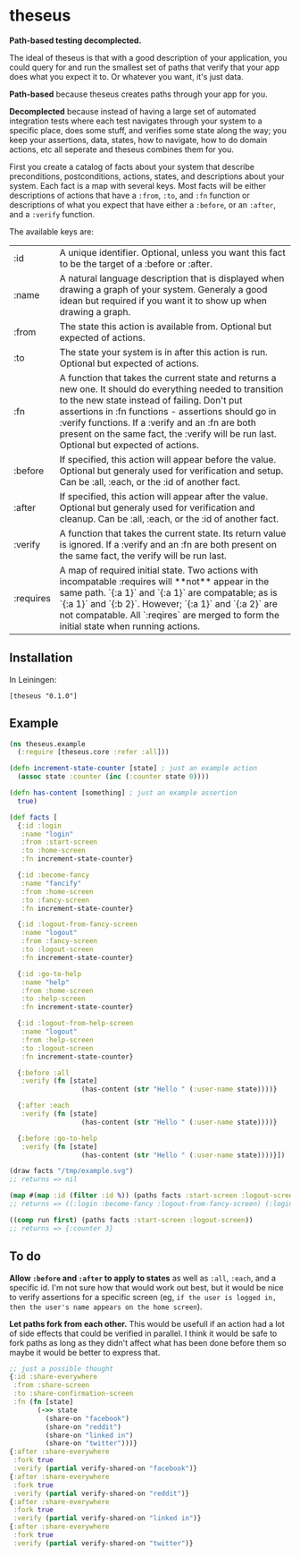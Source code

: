 # theseus

**Path-based testing decomplected.**

The ideal of theseus is that with a good description of your application, you could query for and run the smallest set of paths that verify that your app does what you expect it to. Or whatever you want, it's just data.

**Path-based** because theseus creates paths through your app for you.

**Decomplected** because instead of having a large set of automated integration tests where each test navigates through your system to a specific place, does some stuff, and verifies some state along the way; you keep your assertions, data, states, how to navigate, how to do domain actions, etc all seperate and theseus combines them for you.

First you create a catalog of facts about your system that describe preconditions, postconditions, actions, states, and descriptions about your system. Each fact is a map with several keys. Most facts will be either descriptions of actions that have a `:from`, `:to`, and `:fn` function or descriptions of what you expect that have either a `:before`, or an `:after`, and a `:verify` function.

The available keys are:

<table>
  <tr><td>:id</td>
      <td>A unique identifier. Optional, unless you want this fact to be the target of a :before or :after.</td></tr>
  <tr><td>:name</td>
      <td>A natural language description that is displayed when drawing a graph of your system. Generaly a good idean but required if you want it to show up when drawing a graph.</td></tr>
  <tr><td>:from</td>
      <td>The state this action is available from. Optional but expected of actions.</td></tr>
  <tr><td>:to</td>
      <td>The state your system is in after this action is run. Optional but expected of actions.</td></tr>
  <tr><td>:fn</td>
      <td>A function that takes the current state and returns a new one. It should do everything needed to transition to the new state instead of failing. Don't put assertions in :fn functions - assertions should go in :verify functions. If a :verify and an :fn are both present on the same fact, the :verify will be run last. Optional but expected of actions.</td></tr>
  <tr><td>:before</td>
      <td>If specified, this action will appear before the value. Optional but generaly used for verification and setup. Can be :all, :each, or the :id of another fact.</td></tr>
  <tr><td>:after</td>
      <td>If specified, this action will appear after the value. Optional but generaly used for verification and cleanup. Can be :all, :each, or the :id of another fact.</td></tr>
  <tr><td>:verify</td>
      <td>A function that takes the current state. Its return value is ignored. If a :verify and an :fn are both present on the same fact, the verify will be run last.</td></tr>
  <tr><td>:requires</td>
      <td>A map of required initial state. Two actions with incompatable :requires will **not** appear in the same path. `{:a 1}` and `{:a 1}` are compatable; as is `{:a 1}` and `{:b 2}`. However; `{:a 1}` and `{:a 2}` are not compatable. All `:reqires` are merged to form the initial state when running actions.</td></tr>
</table>


## Installation

In Leiningen:

    [theseus "0.1.0"]

## Example

```clj
(ns theseus.example
  (:require [theseus.core :refer :all]))

(defn increment-state-counter [state] ; just an example action
  (assoc state :counter (inc (:counter state 0))))

(defn has-content [something] ; just an example assertion
  true)

(def facts [
  {:id :login
   :name "login"
   :from :start-screen
   :to :home-screen
   :fn increment-state-counter}

  {:id :become-fancy
   :name "fancify"
   :from :home-screen
   :to :fancy-screen
   :fn increment-state-counter}

  {:id :logout-from-fancy-screen
   :name "logout"
   :from :fancy-screen
   :to :logout-screen
   :fn increment-state-counter}

  {:id :go-to-help
   :name "help"
   :from :home-screen
   :to :help-screen
   :fn increment-state-counter}

  {:id :logout-from-help-screen
   :name "logout"
   :from :help-screen
   :to :logout-screen
   :fn increment-state-counter}

  {:before :all
   :verify (fn [state]
                  (has-content (str "Hello " (:user-name state))))}

  {:after :each
   :verify (fn [state]
                  (has-content (str "Hello " (:user-name state))))}

  {:before :go-to-help
   :verify (fn [state]
                  (has-content (str "Hello " (:user-name state))))}])

(draw facts "/tmp/example.svg")
;; returns => nil

(map #(map :id (filter :id %)) (paths facts :start-screen :logout-screen))
;; returns => ((:login :become-fancy :logout-from-fancy-screen) (:login :go-to-help :logout-from-help-screen))

((comp run first) (paths facts :start-screen :logout-screen))
;; returns => {:counter 3}
```

## To do

**Allow `:before` and `:after` to apply to states** as well as `:all`, `:each`, and a specific id. I'm not sure how that would work out best, but it would be nice to verify assertions for a specific screen (eg, `if the user is logged in, then the user's name appears on the home screen`).

**Let paths fork from each other.** This would be usefull if an action had a lot of side effects that could be verified in parallel. I think it would be safe to fork paths as long as they didn't affect what has been done before them so maybe it would be better to express that.
```clj
;; just a possible thought
{:id :share-everywhere
 :from :share-screen
 :to :share-confirmation-screen
 :fn (fn [state]
       (->> state
         (share-on "facebook")
         (share-on "reddit")
         (share-on "linked in")
         (share-on "twitter")))}
{:after :share-everywhere
 :fork true
 :verify (partial verify-shared-on "facebook")}
{:after :share-everywhere
 :fork true
 :verify (partial verify-shared-on "reddit")}
{:after :share-everywhere
 :fork true
 :verify (partial verify-shared-on "linked in")}
{:after :share-everywhere
 :fork true
 :verify (partial verify-shared-on "twitter")}
```
